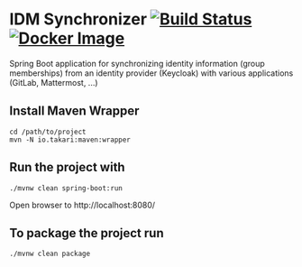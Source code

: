 IDM Synchronizer  [![Build Status](https://travis-ci.org/vaulttec/idm-sync.svg?branch=master)](https://travis-ci.org/vaulttec/idm-sync) [![Docker Image](https://img.shields.io/docker/pulls/tjuerge/idm-sync.svg)](https://hub.docker.com/r/tjuerge/idm-sync)
================

Spring Boot application for synchronizing identity information (group memberships) from an identity provider (Keycloak) with various applications (GitLab, Mattermost, ...)



## Install Maven Wrapper
```
cd /path/to/project
mvn -N io.takari:maven:wrapper
```

## Run the project with

```
./mvnw clean spring-boot:run
```

Open browser to http://localhost:8080/


## To package the project run

```
./mvnw clean package
```

